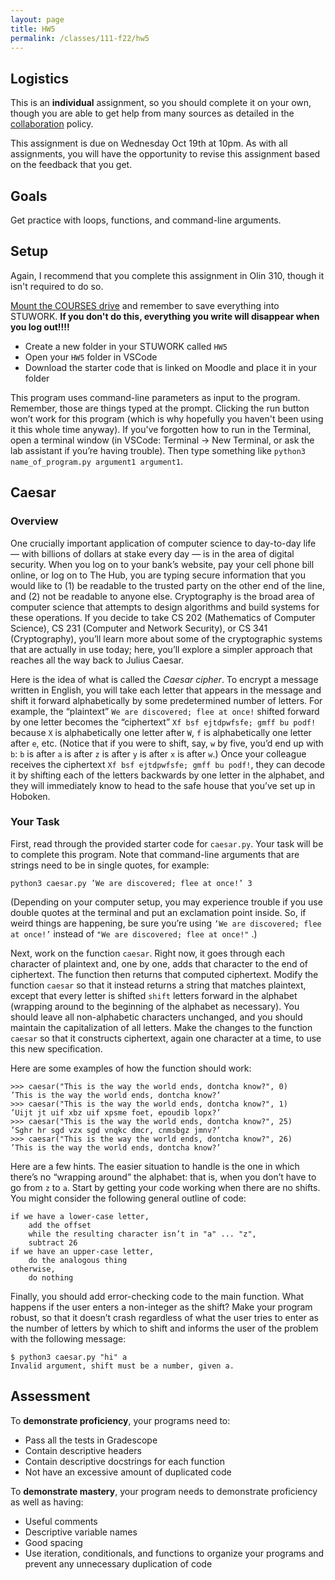 ```yaml
---
layout: page
title: HW5 
permalink: /classes/111-f22/hw5
---
```


## Logistics
This is an **individual** assignment, so you should complete it on your own, though you are able to get help from many sources as detailed in the [collaboration](collaboration) policy.

This assignment is due on Wednesday Oct 19th at 10pm. 
As with all assignments, you will have the opportunity to revise this assignment based on the feedback that you get.

## Goals
Get practice with loops, functions, and command-line arguments.

## Setup
Again, I recommend that you complete this assignment in Olin 310, though it isn't required to do so.

[Mount the COURSES drive](https://wiki.carleton.edu/pages/viewpage.action?spaceKey=carl&title=CS+111+and+201+workflow+in+CS+labs) and remember to save everything into STUWORK. **If you don't do this, everything you write will disappear when you log out!!!!**
* Create a new folder in your STUWORK called `HW5`
* Open your `HW5` folder in VSCode
* Download the starter code that is linked on Moodle and place it in your folder

This program uses command-line parameters as input to the program. 
Remember, those are things typed at the prompt. 
Clicking the run button won’t work for this program (which is why hopefully you haven't been using it this whole time anyway). 
If you've forgotten how to run in the Terminal, open a terminal window (in VSCode: Terminal -> New Terminal, or ask the lab assistant if you’re having trouble). 
Then type something like `python3 name_of_program.py argument1 argument1`.

## Caesar

### Overview

One crucially important application of computer science to day-to-day life — with billions of dollars at stake
every day — is in the area of digital security. 
When you log on to your bank’s website, pay your cell phone bill online, or log on to The Hub, you are typing secure information that you would like to (1) be readable to the
trusted party on the other end of the line, and (2) not be readable to anyone else. 
Cryptography is the broad area of computer science that attempts to design algorithms and build systems for these operations. 
If you decide to take CS 202 (Mathematics of Computer Science), CS 231 (Computer and Network Security), or CS 341 (Cryptography), you’ll learn more about some of the cryptographic systems that are actually in use today; here, you’ll explore a simpler approach that reaches all the way back to Julius Caesar.

Here is the idea of what is called the *Caesar cipher*. 
To encrypt a message written in English, you will take each letter that appears in the message and shift it forward alphabetically by some predetermined number of letters. 
For example, the “plaintext” `We are discovered; flee at once!` shifted forward by one letter becomes the “ciphertext” `Xf bsf ejtdpwfsfe; gmff bu podf!` because `X` is alphabetically one letter after `W`, `f` is alphabetically one letter after `e`, etc. 
(Notice that if you were to shift, say, `w` by five, you’d end up with `b`: `b` is after `a` is after `z` is after `y` is after `x` is after `w`.) 
Once your colleague receives the ciphertext `Xf bsf ejtdpwfsfe; gmff bu podf!`, they can decode it by shifting each of the letters backwards by one letter in the alphabet, and they will immediately know to head to the safe house that you’ve set up in Hoboken.

### Your Task
First, read through the provided starter code for `caesar.py`. 
Your task will be to complete this program.
Note that command-line arguments that are strings need to be in single quotes, for example:
```
python3 caesar.py ’We are discovered; flee at once!’ 3
```
(Depending on your computer setup, you may experience trouble if you use double quotes at the terminal and put an exclamation point inside. So, if weird things are happening, be sure you’re using `’We are discovered; flee at once!’` instead of `"We are discovered; flee at once!"` .)

Next, work on the function `caesar`. 
Right now, it goes through each character of plaintext and, one by one, adds that character to the end of ciphertext. 
The function then returns that computed ciphertext. 
Modify the function `caesar` so that it instead returns a string that matches plaintext, except that every letter is shifted `shift` letters forward in the alphabet (wrapping around to the beginning of the alphabet as necessary). 
You should leave all non-alphabetic characters unchanged, and you should maintain the capitalization of all letters. 
Make the changes to the function `caesar` so that it constructs ciphertext, again one character at a time, to use this new specification.

Here are some examples of how the function should work:
```
>>> caesar("This is the way the world ends, dontcha know?", 0)
’This is the way the world ends, dontcha know?’
>>> caesar("This is the way the world ends, dontcha know?", 1)
’Uijt jt uif xbz uif xpsme foet, epoudib lopx?’
>>> caesar("This is the way the world ends, dontcha know?", 25)
’Sghr hr sgd vzx sgd vnqkc dmcr, cnmsbgz jmnv?’
>>> caesar("This is the way the world ends, dontcha know?", 26)
’This is the way the world ends, dontcha know?’
```

Here are a few hints. 
The easier situation to handle is the one in which there’s no “wrapping around” the alphabet: that is, when you don’t have to go from `z` to `a`. 
Start by getting your code working when there are no shifts. You might consider the following general outline of code:
```
if we have a lower-case letter,
    add the offset
    while the resulting character isn’t in "a" ... "z",
    subtract 26
if we have an upper-case letter,
    do the analogous thing
otherwise,
    do nothing
```

Finally, you should add error-checking code to the main function. 
What happens if the user enters a non-integer as the shift? Make your program robust, so that it doesn’t crash regardless of what the user tries to enter as the number of letters by which to shift and informs the user of the problem with the following message:
```
$ python3 caesar.py "hi" a
Invalid argument, shift must be a number, given a.
```

## Assessment
To **demonstrate proficiency**, your programs need to:
* Pass all the tests in Gradescope 
* Contain descriptive headers
* Contain descriptive docstrings for each function
* Not have an excessive amount of duplicated code

To **demonstrate mastery**, your program needs to demonstrate proficiency as well as having:
* Useful comments
* Descriptive variable names
* Good spacing
* Use iteration, conditionals, and functions to organize your programs and prevent any unnecessary duplication of code
